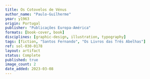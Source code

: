 ```yaml
---
title: Os Cotovelos de Vénus
author_name: "Paulo-Guilherme"
year: y1963
origin: Portugal
publisher: "Publicações Europa-América"
formats: [book-cover, book]
disciplines: [graphic-design, illustration, typography]
tags: [fiction, "Santos Fernando", "Os Livros das Três Abelhas"]
ref: sol-030-0178
layout: artifact
status: Complete
published: true
image_count: 2
date_added: 2023-03-08
---
```

